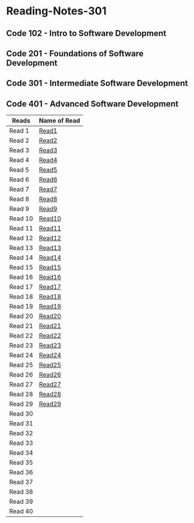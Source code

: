 # Reading-Notes-301
## Code 102 - Intro to Software Development
## Code 201 - Foundations of Software Development
## Code 301 - Intermediate Software Development
## Code 401 - Advanced Software Development


| Reads   | Name of Read |
| ----------- | ----------- |
| Read 1  |[Read1](https://zaidalasfar97.github.io/Reading-Notes/401/Read01)|
| Read 2  |[Read2](https://zaidalasfar97.github.io/Reading-Notes/401/Read02)|
| Read 3  |[Read3](https://zaidalasfar97.github.io/Reading-Notes/401/Read03)|
| Read 4  |[Read4](https://zaidalasfar97.github.io/Reading-Notes/401/Read04)|
| Read 5  |[Read5](https://zaidalasfar97.github.io/Reading-Notes/401/Read05)|
| Read 6  |[Read6](https://zaidalasfar97.github.io/Reading-Notes/401/Read06)|
| Read 7  |[Read7](https://zaidalasfar97.github.io/Reading-Notes/401/Read07)|
| Read 8  |[Read8](https://zaidalasfar97.github.io/Reading-Notes/401/Read08)|
| Read 9  |[Read9](https://zaidalasfar97.github.io/Reading-Notes/401/Read09)|
| Read 10 |[Read10](https://zaidalasfar97.github.io/Reading-Notes/401/Read10)|
| Read 11 |[Read11](https://zaidalasfar97.github.io/Reading-Notes/401/Read11)|
| Read 12 |[Read12](https://zaidalasfar97.github.io/Reading-Notes/401/Read12)|
| Read 13 |[Read13](https://zaidalasfar97.github.io/Reading-Notes/401/Read13)|
| Read 14 |[Read14](https://zaidalasfar97.github.io/Reading-Notes/401/Read14)|
| Read 15 |[Read15](https://zaidalasfar97.github.io/Reading-Notes/401/Read15)|
| Read 16 |[Read16](https://zaidalasfar97.github.io/Reading-Notes/401/Read16)|
| Read 17 |[Read17](https://zaidalasfar97.github.io/Reading-Notes/401/Read17)|
| Read 18 |[Read18](https://zaidalasfar97.github.io/Reading-Notes/401/Read18)|
| Read 19 |[Read19](https://zaidalasfar97.github.io/Reading-Notes/401/Read19)|
| Read 20 |[Read20](https://zaidalasfar97.github.io/Reading-Notes/401/Read20)|
| Read 21 |[Read21](https://zaidalasfar97.github.io/Reading-Notes/401/Read21)|
| Read 22 |[Read22](https://zaidalasfar97.github.io/Reading-Notes/401/Read22)|
| Read 23 |[Read23](https://zaidalasfar97.github.io/Reading-Notes/401/Read23)|
| Read 24 |[Read24](https://zaidalasfar97.github.io/Reading-Notes/401/Read24)|
| Read 25 |[Read25](https://zaidalasfar97.github.io/Reading-Notes/401/Read25)|
| Read 26 |[Read26](https://zaidalasfar97.github.io/Reading-Notes/401/Read26)|
| Read 27 |[Read27](https://zaidalasfar97.github.io/Reading-Notes/401/Read27)|
| Read 28 |[Read28](https://zaidalasfar97.github.io/Reading-Notes/401/Read28)|
| Read 29 |[Read29](https://zaidalasfar97.github.io/Reading-Notes/401/Read29)|
| Read 30 | |
| Read 31 | |
| Read 32 | |
| Read 33 | |
| Read 34 | |
| Read 35 | |
| Read 36 | |
| Read 37 | |
| Read 38 | |
| Read 39 | |
| Read 40 | |
